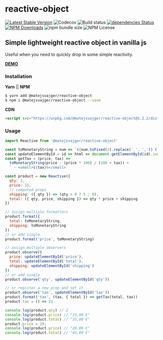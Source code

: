 # reactive-object
[![Latest Stable Version](https://img.shields.io/npm/v/@matejsvajger/reactive-object.svg)](https://www.npmjs.com/package/@matejsvajger/reactive-object)
![Codecov](https://img.shields.io/codecov/c/github/matejsvajger/reactive-object)
![Build status](https://img.shields.io/travis/matejsvajger/reactive-object/master)
[![dependencies Status](https://david-dm.org/matejsvajger/reactive-object/status.svg)](https://david-dm.org/matejsvajger/reactive-object)
[![NPM Downloads](https://img.shields.io/npm/dm/@matejsvajger/reactive-object.svg)](https://www.npmjs.com/package/@matejsvajger/reactive-object)
![npm bundle size](https://img.shields.io/bundlephobia/minzip/@matejsvajger/reactive-object)
![NPM License](https://img.shields.io/npm/l/@matejsvajger/reactive-object)
## Simple lightweight reactive object in vanilla js
Useful when you need to quickly drop in some simple reactivity.

[__DEMO__](https://codesandbox.io/s/simple-vanilla-js-reactive-observer-kdedz)

### Installation
__Yarn__ || __NPM__
```sh
$ yarn add @matejsvajger/reactive-object
$ npm i @matejsvajger/reactive-object --save
```

__CDN__
```html
<script src="https://unpkg.com/@matejsvajger/reactive-object@1.2.2/dist/reactive.umd.js"></script>
```

### Usage
```js
import Reactive from '@matejsvajger/reactive-object'

const toMonetaryString = num => `${num.toFixed(2).replace('.', ',')} €`
const updateElementById = id => html => document.getElementById(id).innerHTML = html
const getTax = (price, tax) =>
  toMonetaryString(price - (price * 100) / (100 + tax)) +
  ` - <small>${tax}%</small>`

const product = new Reactive({
  qty: 2,
  price: 15,
  // computed props
  shipping: ({ qty }) => (qty > 0 ? 5 : 0),
  total: ({ qty, price, shipping }) => qty * price + shipping
})

// assign multiple formatters
product.format({
  total: toMonetaryString,
  shipping: toMonetaryString
})
// or add single
product.format('price', toMonetaryString)

// assign multiple observers
product.observe({
  price: updateElementById('price'),
  total: updateElementById('total'),
  shipping: updateElementById('shipping')
})
// or add single
product.observe('qty', updateElementById('qty'))

// or register a new prop and set it
product.observe('tax', updateElementById('tax'))
product.format('tax', (tax, { total }) => getTax(total, tax))
product.tax = () => 21

console.log(product.qty) // 2
console.log(product.price) // "15,00 €"
console.log(product.total) // "35,00 €"
product.price = 20;
console.log(product.price) // "20,00 €"
console.log(product.total) // "45,00 €"
```
